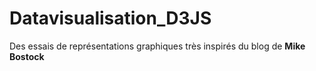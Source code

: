 # Datavisualisation_D3JS

Des essais de représentations graphiques très inspirés du blog de **Mike Bostock**
